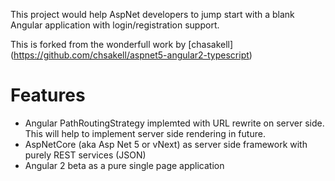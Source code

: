 This project would help AspNet developers to jump start with a blank Angular application with login/registration support.

This is forked from the wonderfull work by [chasakell] (https://github.com/chsakell/aspnet5-angular2-typescript)

Features
=======
* Angular PathRoutingStrategy implemted with URL rewrite on server side. This will help to implement server side rendering in future.
* AspNetCore (aka Asp Net 5 or vNext) as server side framework with purely REST services (JSON)
* Angular 2 beta as a pure single page application

